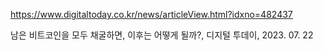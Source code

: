 https://www.digitaltoday.co.kr/news/articleView.html?idxno=482437

남은 비트코인을 모두 채굴하면, 이후는 어떻게 될까?, 디지털 투데이, 2023. 07. 22
